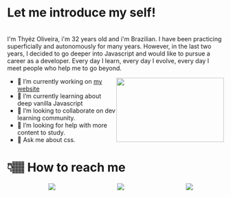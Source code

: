 <div>
<p>
<h1>Let me introduce my self!</h1><br>
I'm Thyéz Oliveira, i'm 32 years old and i'm Brazilian. I have been practicing superficially and autonomously for many years. However, in the last two years, I decided to go deeper into Javascript and would like to pursue a career as a developer. Every day I learn, every day I evolve, every day I meet people who help me to go beyond.

</p>
<img style="width:250px; height:150px; float:right;" src="https://media0.giphy.com/media/PiQejEf31116URju4V/giphy.gif">

<ul style="list-style:square;">

<li>
🔭 I’m currently working on <a href="https://thyezoliveira.github.io/">my website</a>
</li>
<li>
🌱 I’m currently learning about deep vanilla Javascript
</li>
<li>
👯 I’m looking to collaborate on dev learning community.
</li>
<li>
🤔 I’m looking for help with more content to study.
</li>
<li>
💬 Ask me about css.
</li>
</ul>

</div>


# 👇🏽 How to reach me 


<ul style="list-style:none;display:flex;justify-content:space-around; flex-wrap:wrap;">
<!-- Telegram -->
<li>
<a href="https://t.me/thyezoliveira">
<img src="https://img.shields.io/badge/Telegram-2CA5E0?style=for-the-badge&logo=telegram&logoColor=white">
</a>
</li>
  
<!-- <li>
<a href="https://www.instagram.com/thyezoliveira/">
<img src="https://img.shields.io/badge/Instagram-E4405F?style=for-the-badge&logo=instagram&logoColor=white">
</a>
</li>
<li>
<a href="https://twitter.com/thyezoliveira">
<img src="https://img.shields.io/badge/Twitter-1DA1F2?style=for-the-badge&logo=twitter&logoColor=white">
</a>
</li> -->
  
<!-- LinkedIn -->
<li>
<a href="https://www.linkedin.com/in/thyezoliveira/">
<img src="https://img.shields.io/badge/LinkedIn-0077B5?style=for-the-badge&logo=linkedin&logoColor=white">
</a>
</li>
<!-- Codepen -->
<li>
<a href="https://codepen.io/thyezoliveiramonteiro">
<img src="https://img.shields.io/badge/Codepen-000000?style=for-the-badge&logo=codepen&logoColor=white">
</a>
</li>

</ul>
